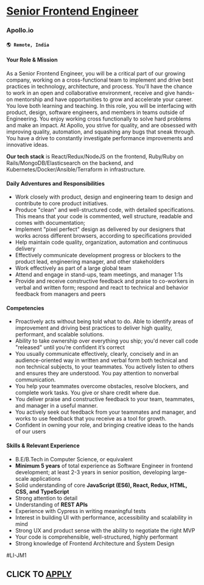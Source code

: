 # [Senior Frontend Engineer](https://www.remotewlb.com/apply/senior-frontend-engineer-131205)  
### Apollo.io  
#### `🌎 Remote, India`  

#### Your Role & Mission

As a Senior Frontend Engineer, you will be a critical part of our growing company, working on a cross-functional team to implement and drive best practices in technology, architecture, and process. You'll have the chance to work in an open and collaborative environment, receive and give hands-on mentorship and have opportunities to grow and accelerate your career. You love both learning and teaching. In this role, you will be interfacing with product, design, software engineers, and members in teams outside of Engineering. You enjoy working cross functionally to solve hard problems and make an impact. At Apollo, you strive for quality, and are obsessed with improving quality, automation, and squashing any bugs that sneak through. You have a drive to constantly investigate performance improvements and innovative ideas.

**Our tech stack** is React/Redux/NodeJS on the frontend, Ruby/Ruby on Rails/MongoDB/Elasticsearch on the backend, and Kubernetes/Docker/Ansible/Terraform in infrastructure.

#### Daily Adventures and Responsibilities

  * Work closely with product, design and engineering team to design and contribute to core product initiatives.
  * Produce "clean" and well-structured code, with detailed specifications. This means that your code is commented, well structure, readable and comes with documentation;
  * Implement "pixel perfect" design as delivered by our designers that works across different browsers, according to specifications provided
  * Help maintain code quality, organization, automation and continuous delivery
  * Effectively communicate development progress or blockers to the product lead, engineering manager, and other stakeholders
  * Work effectively as part of a large global team
  * Attend and engage in stand-ups, team meetings, and manager 1:1s
  * Provide and receive constructive feedback and praise to co-workers in verbal and written form; respond and react to technical and behavior feedback from managers and peers

#### Competencies

  * Proactively acts without being told what to do. Able to identify areas of improvement and driving best practices to deliver high quality, performant, and scalable solutions.
  * Ability to take ownership over everything you ship; you'd never call code "released" until you’re confident it’s correct
  * You usually communicate effectively, clearly, concisely and in an audience-oriented way in written and verbal form both technical and non technical subjects, to your teammates. You actively listen to others and ensures they are understood. You pay attention to nonverbal communication.
  * You help your teammates overcome obstacles, resolve blockers, and complete work tasks. You give or share credit where due.
  * You deliver praise and constructive feedback to your team, teammates, and manager in a useful manner.
  * You actively seek out feedback from your teammates and manager, and works to use feedback that you receive as a tool for growth.
  * Confident in owning your role, and bringing creative ideas to the hands of our users

#### **Skills & Relevant Experience**

  * B.E/B.Tech in Computer Science, or equivalent
  * **Minimum 5 years** of total experience as Software Engineer in frontend development; at least 2-3 years in senior position, developing large-scale applications
  * Solid understanding of core **JavaScript (ES6), React, Redux, HTML, CSS, and** **TypeScript**
  * Strong attention to detail
  * Understanding of **REST APIs**
  * Experience with Cypress in writing meaningful tests
  * Interest in building UI with performance, accessibility and scalability in mind
  * Strong UX and product sense with the ability to negotiate the right MVP
  * Your code is comprehensible, well-structured, highly performant
  * Strong knowledge of Frontend Architecture and System Design

#LI-JM1

  
## CLICK TO [APPLY](https://www.remotewlb.com/apply/senior-frontend-engineer-131205)

